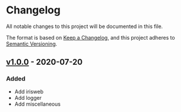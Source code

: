 # Changelog

All notable changes to this project will be documented in this file.

The format is based on [Keep a Changelog](https://keepachangelog.com/en/1.0.0/),
and this project adheres to [Semantic Versioning](https://semver.org/spec/v2.0.0.html).

## [v1.0.0] - 2020-07-20

### Added

- Add irisweb
- Add logger
- Add miscellaneous

[v1.0.0]: https://github.com/CloudChen2018/golib-definitions/archive/1.0.0.zip